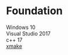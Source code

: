 # Foundation
 
Windows 10  
Visual Studio 2017  
c++ 17  
[xmake](https://github.com/xmake-io/xmake)